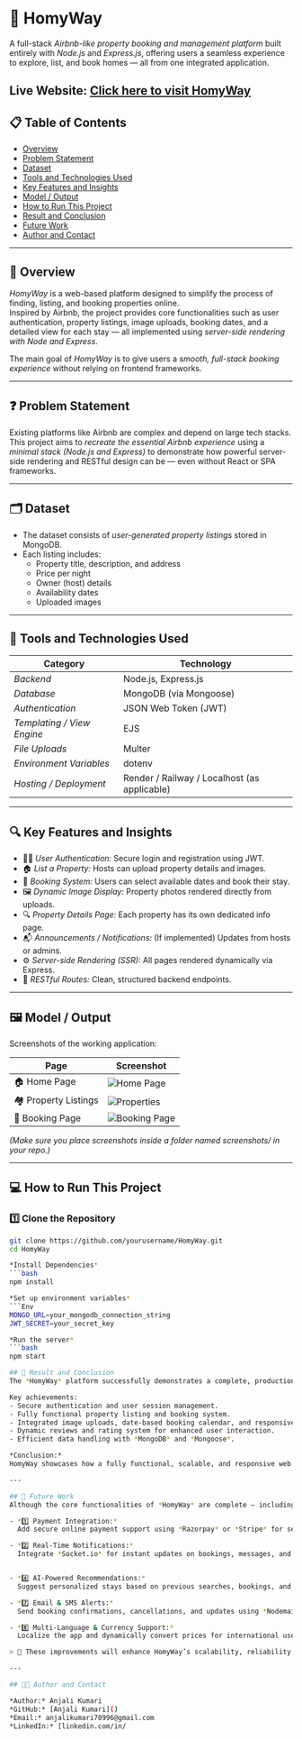 # 🏡 HomyWay

A full-stack *Airbnb-like property booking and management platform* built entirely with *Node.js* and *Express.js*, offering users a seamless experience to explore, list, and book homes — all from one integrated application.

**Live Website:** [Click here to visit HomyWay]() 
---

## 📋 Table of Contents
- [Overview](#-overview)
- [Problem Statement](#-problem-statement)
- [Dataset](#-dataset)
- [Tools and Technologies Used](#-tools-and-technologies-used)
- [Key Features and Insights](#-key-features-and-insights)
- [Model / Output](#-model--output)
- [How to Run This Project](#-how-to-run-this-project)
- [Result and Conclusion](#-result-and-conclusion)
- [Future Work](#-future-work)
- [Author and Contact](#-author-and-contact)

---

## 🧭 Overview

*HomyWay* is a web-based platform designed to simplify the process of finding, listing, and booking properties online.  
Inspired by Airbnb, the project provides core functionalities such as user authentication, property listings, image uploads, booking dates, and a detailed view for each stay — all implemented using *server-side rendering with Node and Express*.

The main goal of *HomyWay* is to give users a *smooth, full-stack booking experience* without relying on frontend frameworks.

---

## ❓ Problem Statement

Existing platforms like Airbnb are complex and depend on large tech stacks.  
This project aims to *recreate the essential Airbnb experience* using a *minimal stack (Node.js and Express)* to demonstrate how powerful server-side rendering and RESTful design can be — even without React or SPA frameworks.

---

## 🗂 Dataset

- The dataset consists of *user-generated property listings* stored in MongoDB.  
- Each listing includes:  
  - Property title, description, and address  
  - Price per night  
  - Owner (host) details  
  - Availability dates  
  - Uploaded images  

---

## 🧰 Tools and Technologies Used

| Category | Technology |
|-----------|-------------|
| *Backend* | Node.js, Express.js |
| *Database* | MongoDB (via Mongoose) |
| *Authentication* | JSON Web Token (JWT) |
| *Templating / View Engine* | EJS |
| *File Uploads* | Multer |
| *Environment Variables* | dotenv |
| *Hosting / Deployment* | Render / Railway / Localhost (as applicable) |

---

## 🔍 Key Features and Insights

- 🧑‍💼 *User Authentication:* Secure login and registration using JWT.  
- 🏠 *List a Property:* Hosts can upload property details and images.  
- 📅 *Booking System:* Users can select available dates and book their stay.  
- 🖼 *Dynamic Image Display:* Property photos rendered directly from uploads.  
- 🔍 *Property Details Page:* Each property has its own dedicated info page.  
- 📬 *Announcements / Notifications:* (If implemented) Updates from hosts or admins.  
- ⚙ *Server-side Rendering (SSR):* All pages rendered dynamically via Express.  
- 🧾 *RESTful Routes:* Clean, structured backend endpoints.

---

## 🖼 Model / Output

Screenshots of the working application:

| Page | Screenshot |
|------|-------------|
| 🏠 Home Page | ![Home Page](screenshots/home.png) |
| 🏘 Property Listings | ![Properties](screenshots/properties.png) |
| 📅 Booking Page | ![Booking Page](screenshots/booking.png) |

*(Make sure you place screenshots inside a folder named screenshots/ in your repo.)*

---

## 💻 How to Run This Project

### 1️⃣ Clone the Repository
```bash
git clone https://github.com/yourusername/HomyWay.git
cd HomyWay

*Install Dependencies*
```bash
npm install

*Set up environment variables*
```Env
MONGO_URL=your_mongodb_connection_string
JWT_SECRET=your_secret_key

*Run the server*
```bash
npm start

## 🏁 Result and Conclusion
The *HomyWay* platform successfully demonstrates a complete, production-level accommodation booking system built using *Node.js* and *Express* — without relying on frontend frameworks.

Key achievements:
- Secure authentication and user session management.  
- Fully functional property listing and booking system.  
- Integrated image uploads, date-based booking calendar, and responsive design.  
- Dynamic reviews and rating system for enhanced user interaction.  
- Efficient data handling with *MongoDB* and *Mongoose*.

*Conclusion:*  
HomyWay showcases how a fully functional, scalable, and responsive web platform can be developed entirely with backend-driven rendering, maintaining both performance and usability. It bridges the gap between simplicity and modern web functionality — ideal for real-world booking applications.

---

## 🔮 Future Work
Although the core functionalities of *HomyWay* are complete — including image uploads, calendar booking, reviews, ratings, and responsiveness — several advanced enhancements are planned for the next version:

- *1️⃣ Payment Integration:*  
  Add secure online payment support using *Razorpay* or *Stripe* for seamless booking transactions.

- *2️⃣ Real-Time Notifications:*  
  Integrate *Socket.io* for instant updates on bookings, messages, and status changes.


- *4️⃣ AI-Powered Recommendations:*  
  Suggest personalized stays based on previous searches, bookings, and reviews.

- *7️⃣ Email & SMS Alerts:*  
  Send booking confirmations, cancellations, and updates using *Nodemailer* or *Twilio*.

- *8️⃣ Multi-Language & Currency Support:*  
  Localize the app and dynamically convert prices for international users.

> 🚀 These improvements will enhance HomyWay’s scalability, reliability, and real-world usability.

---

## 👩‍💻 Author and Contact

*Author:* Anjali Kumari  
*GitHub:* [Anjali Kumari]()  
*Email:* anjalikumari70996@gmail.com  
*LinkedIn:* [linkedin.com/in/